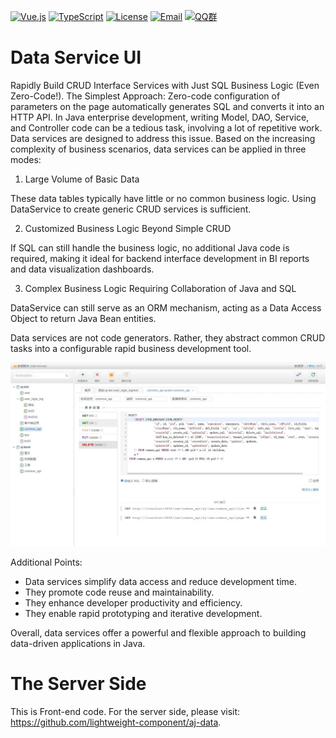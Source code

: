 [![Vue.js](https://img.shields.io/badge/Vue.js-2.6.14-brightgreen.svg?style=flat&logo=vuedotjs&logoColor=white)](https://vuejs.org)
[![TypeScript](https://img.shields.io/badge/TypeScript-4.9.4-blue.svg?style=flat&logo=Typescript&logoColor=white)](https://www.typescriptlang.org/)
[![License](https://img.shields.io/badge/license-Apache--2.0-green.svg?longCache=true&style=flat)](http://www.apache.org/licenses/LICENSE-2.0.txt)
[![Email](https://img.shields.io/badge/Contact--me-Email-orange.svg)](mailto:frank@ajaxjs.com)
[![QQ群](https://framework.ajaxjs.com/static/qq.svg)](https://shang.qq.com/wpa/qunwpa?idkey=3877893a4ed3a5f0be01e809e7ac120e346102bd550deb6692239bb42de38e22)

# Data Service UI

Rapidly Build CRUD Interface Services with Just SQL Business Logic (Even Zero-Code!). The Simplest Approach: Zero-code configuration of parameters on the page automatically generates SQL and converts it into an HTTP API. In Java enterprise development, writing Model, DAO, Service, and Controller code can be a tedious task, involving a lot of repetitive work. Data services are designed to address this issue. Based on the increasing complexity of business scenarios, data services can be applied in three modes:

1. Large Volume of Basic Data

These data tables typically have little or no common business logic. Using DataService to create generic CRUD services is sufficient.

2. Customized Business Logic Beyond Simple CRUD

If SQL can still handle the business logic, no additional Java code is required, making it ideal for backend interface development in BI reports and data visualization dashboards.

3. Complex Business Logic Requiring Collaboration of Java and SQL

DataService can still serve as an ORM mechanism, acting as a Data Access Object to return Java Bean entities.

Data services are not code generators. Rather, they abstract common CRUD tasks into a configurable rapid business development tool.


![Main](asset/ds.jpg)

Additional Points:

- Data services simplify data access and reduce development time.
- They promote code reuse and maintainability.
- They enhance developer productivity and efficiency.
- They enable rapid prototyping and iterative development.

Overall, data services offer a powerful and flexible approach to building data-driven applications in Java.


# The Server Side
This is Front-end code. For the server side, please visit: https://github.com/lightweight-component/aj-data.